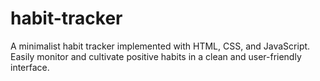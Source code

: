 # habit-tracker
A minimalist habit tracker implemented with HTML, CSS, and JavaScript. Easily monitor and cultivate positive habits in a clean and user-friendly interface.
